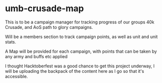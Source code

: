 # umb-crusade-map

This is to be a campaign manager for tracking progress of our groups 40k Crusade, and AoS path to glory campaigns.

Will be a members section to track campaign points, as well as unit and unit stats.

A Map will be provided for each campaign, with points that can be taken by any army and buffs etc applied

I thought Hacktoberfest was a good chance to get this project underway, I will be uploading the backpack of the content here as I go so that it's accessible.
